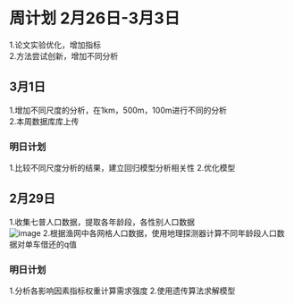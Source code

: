 # 周计划 2月26日-3月3日
1.论文实验优化，增加指标<br>
2.方法尝试创新，增加不同分析<br>
## 3月1日
1.增加不同尺度的分析，在1km，500m，100m进行不同的分析<br>
2.本周数据库库上传<br>


### 明日计划
1.比较不同尺度分析的结果，建立回归模型分析相关性
2.优化模型

## 2月29日
1.收集七普人口数据，提取各年龄段，各性别人口数据<br>
![image](https://github.com/CityGIS-lzjtu/PLAN/assets/134306304/3aac9629-90ab-4ccc-85aa-17c72c2a2890)
2.根据渔网中各网格人口数据，使用地理探测器计算不同年龄段人口数据对单车借还的q值<br>
### 明日计划
1.分析各影响因素指标权重计算需求强度
2.使用遗传算法求解模型




